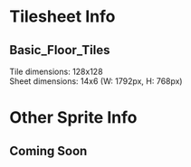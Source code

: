 # Tilesheet Info  

## Basic_Floor_Tiles  
Tile dimensions: 128x128  
Sheet dimensions: 14x6 (W: 1792px, H: 768px)  
  
# Other Sprite Info  
## Coming Soon  
